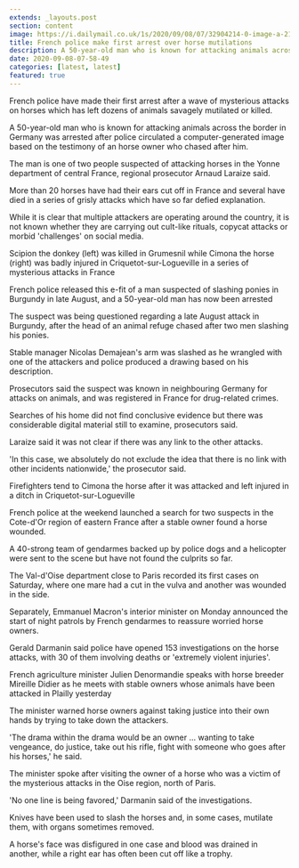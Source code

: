 ```yaml
---
extends: _layouts.post
section: content
image: https://i.dailymail.co.uk/1s/2020/09/08/07/32904214-0-image-a-21_1599546162484.jpg 
title: French police make first arrest over horse mutilations 
description: A 50-year-old man who is known for attacking animals across the border in Germany was arrested after French police circulated a computer-generated image. 
date: 2020-09-08-07-58-49 
categories: [latest, latest] 
featured: true 
--- 
```

French police have made their first arrest after a wave of mysterious attacks on horses which has left dozens of animals savagely mutilated or killed. 

A 50-year-old man who is known for attacking animals across the border in Germany was arrested after police circulated a computer-generated image based on the testimony of an horse owner who chased after him. 

The man is one of two people suspected of attacking horses in the Yonne department of central France, regional prosecutor Arnaud Laraize said.

More than 20 horses have had their ears cut off in France and several have died in a series of grisly attacks which have so far defied explanation. 

While it is clear that multiple attackers are operating around the country, it is not known whether they are carrying out cult-like rituals, copycat attacks or morbid 'challenges' on social media. 

Scipion the donkey (left) was killed in Grumesnil while Cimona the horse (right) was badly injured in Criquetot-sur-Logueville in a series of mysterious attacks in France

French police released this e-fit of a man suspected of slashing ponies in Burgundy in late August, and a 50-year-old man has now been arrested

The suspect was being questioned regarding a late August attack in Burgundy, after the head of an animal refuge chased after two men slashing his ponies. 

Stable manager Nicolas Demajean's arm was slashed as he wrangled with one of the attackers and police produced a drawing based on his description. 

Prosecutors said the suspect was known in neighbouring Germany for attacks on animals, and was registered in France for drug-related crimes. 

Searches of his home did not find conclusive evidence but there was considerable digital material still to examine, prosecutors said. 

Laraize said it was not clear if there was any link to the other attacks.

'In this case, we absolutely do not exclude the idea that there is no link with other incidents nationwide,' the prosecutor said.

Firefighters tend to Cimona the horse after it was attacked and left injured in a ditch in Criquetot-sur-Logueville 

French police at the weekend launched a search for two suspects in the Cote-d'Or region of eastern France after a stable owner found a horse wounded.

A 40-strong team of gendarmes backed up by police dogs and a helicopter were sent to the scene but have not found the culprits so far.

The Val-d'Oise department close to Paris recorded its first cases on Saturday, where one mare had a cut in the vulva and another was wounded in the side. 

Separately, Emmanuel Macron's interior minister on Monday announced the start of night patrols by French gendarmes to reassure worried horse owners. 

Gerald Darmanin said police have opened 153 investigations on the horse attacks, with 30 of them involving deaths or 'extremely violent injuries'. 

French agriculture minister Julien Denormandie speaks with horse breeder Mireille Didier as he meets with stable owners whose animals have been attacked in Plailly yesterday 

The minister warned horse owners against taking justice into their own hands by trying to take down the attackers.  

'The drama within the drama would be an owner ... wanting to take vengeance, do justice, take out his rifle, fight with someone who goes after his horses,' he said.

The minister spoke after visiting the owner of a horse who was a victim of the mysterious attacks in the Oise region, north of Paris. 

'No one line is being favored,' Darmanin said of the investigations.  

Knives have been used to slash the horses and, in some cases, mutilate them, with organs sometimes removed. 

A horse's face was disfigured in one case and blood was drained in another, while a right ear has often been cut off like a trophy. 

